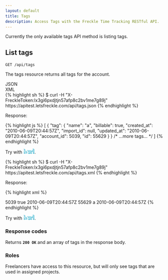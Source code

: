 ```yaml
---
layout: default
title: Tags
description: Access Tags with the Freckle Time Tracking RESTful API.
---
```


Currently the only available tags API method is listing tags.

List tags
--------------

    GET /api/tags

The tags resource returns all tags for the account.

<div class="tabs">
<div class="selector">
  <div class="json active">JSON</div>
  <div class="xml">XML</div>
</div>
<div class="tab json active">
{% highlight sh %}
$ curl -H "X-FreckleToken:lx3gi6pxdjtjn57afp8c2bv1me7g89j" https://apitest.letsfreckle.com/api/tags.json
{% endhighlight %}

Response:

{% highlight js %}
[
  {
    "tag": {
      "name": "a",
      "billable": true,
      "created_at": "2010-06-09T20:44:57Z",
      "import_id": null,
      "updated_at": "2010-06-09T20:44:57Z",
      "account_id": 5039,
      "id": 55629
    }
  }
  /* ...more tags... */
]
{% endhighlight %}

Try with <a href="http://apitest.developer.letsfreckle.com/hurls/684cc1abac7137e24757f6f75cbbd16e3d20e6f4/43ef044616088dee5cbb94e4e254271c40120908"><img src="hurl.png" width="35"></a>.
</div>
<div class="tab xml">
{% highlight sh %}
$ curl -H "X-FreckleToken:lx3gi6pxdjtjn57afp8c2bv1me7g89j" https://apitest.letsfreckle.com/api/tags.xml
{% endhighlight %}

Response:

{% highlight xml %}
<?xml version="1.0" encoding="UTF-8"?>
<tags type="array">
  <tag>
    <account-id type="integer">5039</account-id>
    <billable type="boolean">true</billable>
    <created-at type="date time">2010-06-09T20:44:57Z</created-at>
    <id type="integer">55629</id>
    <import-id type="integer" nil="true"></import-id>
    <name>a</name>
    <updated-at type="date time">2010-06-09T20:44:57Z</updated-at>
  </tag>
  <!-- ...more tags... -->
</tags>
{% endhighlight %}

Try with <a href="http://apitest.developer.letsfreckle.com/hurls/32172677f730772b2bf29ed8c816fc00dd7277ef/05ceba40a58d8800d6b2a0be136dbaee6a1f4a8d"><img src="hurl.png" width="35"></a>.
</div>
</div>

### Response codes

Returns **`200 OK`** and an array of tags in the response body.

### Roles

Freelancers have access to this resource, but will only see tags that are used in assigned projects.
